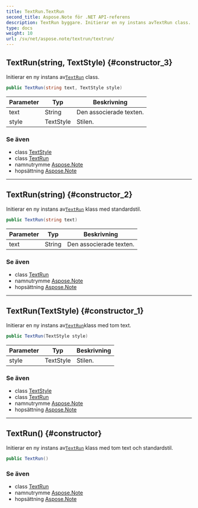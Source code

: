 ```yaml
---
title: TextRun.TextRun
second_title: Aspose.Note för .NET API-referens
description: TextRun byggare. Initierar en ny instans avTextRun class.
type: docs
weight: 10
url: /sv/net/aspose.note/textrun/textrun/
---
```

## TextRun(string, TextStyle) {#constructor_3}

Initierar en ny instans av[`TextRun`](../) class.

```csharp
public TextRun(string text, TextStyle style)
```

| Parameter | Typ | Beskrivning |
| --- | --- | --- |
| text | String | Den associerade texten. |
| style | TextStyle | Stilen. |

### Se även

* class [TextStyle](../../textstyle/)
* class [TextRun](../)
* namnutrymme [Aspose.Note](../../textrun/)
* hopsättning [Aspose.Note](../../../)

---

## TextRun(string) {#constructor_2}

Initierar en ny instans av[`TextRun`](../) klass med standardstil.

```csharp
public TextRun(string text)
```

| Parameter | Typ | Beskrivning |
| --- | --- | --- |
| text | String | Den associerade texten. |

### Se även

* class [TextRun](../)
* namnutrymme [Aspose.Note](../../textrun/)
* hopsättning [Aspose.Note](../../../)

---

## TextRun(TextStyle) {#constructor_1}

Initierar en ny instans av[`TextRun`](../)klass med tom text.

```csharp
public TextRun(TextStyle style)
```

| Parameter | Typ | Beskrivning |
| --- | --- | --- |
| style | TextStyle | Stilen. |

### Se även

* class [TextStyle](../../textstyle/)
* class [TextRun](../)
* namnutrymme [Aspose.Note](../../textrun/)
* hopsättning [Aspose.Note](../../../)

---

## TextRun() {#constructor}

Initierar en ny instans av[`TextRun`](../) klass med tom text och standardstil.

```csharp
public TextRun()
```

### Se även

* class [TextRun](../)
* namnutrymme [Aspose.Note](../../textrun/)
* hopsättning [Aspose.Note](../../../)


